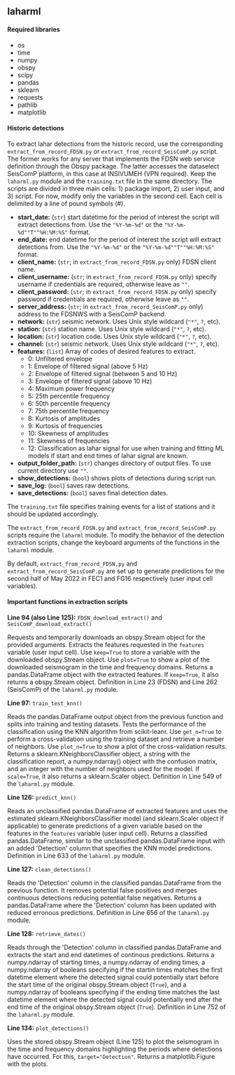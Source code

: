 ## laharml

#### Required libraries
- os
- time
- numpy
- obspy
- scipy
- pandas
- sklearn
- requests
- pathlib
- matplotlib

#### Historic detections

To extract lahar detections from the historic record, use the corresponding `extract_from_record_FDSN.py` or `extract_from_record_SeisComP.py` script. The former works for any server that implements the FDSN web service definition through the Obspy package. The latter accesses the dataselect SeisComP platform, in this case at INSIVUMEH (VPN required). Keep the `laharml.py` module and the `training.txt` file in the same directory. The scripts are divided in three main cells: 1) package import, 2) user input, and 3) script. For now, modify only the variables in the second cell. Each cell is delimited by a line of pound symbols (#).

- **start_date:** (`str`) start datetime for the period of interest the script will extract detections from. Use the `"%Y-%m-%d"` or the `"%Y-%m-%d""T""%H:%M:%S"` format.
- **end_date:** end datetime for the period of interest the script will extract detections from. Use the `"%Y-%m-%d"` or the `"%Y-%m-%d""T""%H:%M:%S"` format.
- **client_name:** (`str`; in `extract_from_record_FDSN.py` only) FDSN client name.
- **client_username:** (`str`; in `extract_from_record_FDSN.py` only) specify username if credentials are required, otherwise leave as `""`.
- **client_password:** (`str`; in `extract_from_record_FDSN.py` only) specify password if credentials are required, otherwise leave as `""`.
- **server_address:** (`str`; in `extract_from_record_SeisComP.py` only) address to the FDSNWS with a SeisComP backend.
- **network:** (`str`) seismic network. Uses Unix style wildcard (`"*"`, `?`, etc).
- **station:** (`str`) station name. Uses Unix style wildcard (`"*"`, `?`, etc).
- **location:** (`str`) location code. Uses Unix style wildcard (`"*"`, `?`, etc).
- **channel:** (`str`) seismic network. Uses Unix style wildcard (`"*"`, `?`, etc).
- **features:** (`list`) Array of codes of desired features to extract.
    - 0: Unfiltered envelope
    - 1: Envelope of filtered signal (above 5 Hz)
    - 2: Envelope of filtered signal (between 5 and 10 Hz)
    - 3: Envelope of filtered signal (above 10 Hz)
    - 4: Maximum power frequency
    - 5: 25th percentile frequency
    - 6: 50th percentile frequency
    - 7: 75th percentile frequency
    - 8: Kurtosis of amplitudes
    - 9: Kurtosis of frequencies
    - 10: Skewness of amplitudes
    - 11: Skewness of frequencies
    - 12: Classification as lahar signal for use when training and fitting ML models if start and end times of lahar signal are known.
- **output_folder_path:** (`str`) changes directory of output files. To use current directory use `""`.
- **show_detections:** (`bool`) shows plots of detections during script run.
- **save_log:** (`bool`) saves raw detections.
- **save_detections:** (`bool`) saves final detection dates.

The `training.txt` file specifies training events for a list of stations and it should be updated accordingly.

The `extract_from_record_FDSN.py` and `extract_from_record_SeisComP.py` scripts require the `laharml` module. To modify the behavior of the detection extraction scripts, change the keyboard arguments of the functions in the `laharml` module.

By default, `extract_from_record_FDSN.py` and `extract_from_record_SeisComP.py` are set up to generate predictions for the second half of May 2022 in FEC1 and FG16 respectively (user input cell variables).

#### Important functions in extraction scripts

**Line 94 (also Line 125):** `FDSN_download_extract()` and `SeisComP_download_extract()`

Requests and temporarily downloads an obspy.Stream object for the provided arguments. Extracts the features requested in the `features` variable (user input cell). Use `keep=True` to store a variable with the downloaded obspy.Stream object. Use `plot=True` to show a plot of the downloaded seismogram in the time and frequency domains. Returns a pandas.DataFrame object with the extracted features. If `keep=True`, it also returns a obspy.Stream object. Definition in Line 23 (FDSN) and Line 262 (SeisComP) of the `laharml.py` module.

**Line 97:** `train_test_knn()`

Reads the pandas.DataFrame output object from the previous function and splits into training and testing datasets. Tests the performance of the classification using the KNN algorithm from scikit-leanr. Use `get_n=True` to perform a cross-validation using the training dataset and retrieve a number of neighbors. Use `plot_n=True` to show a plot of the cross-validation results. Returns a sklearn.KNeighborsClassifier object, a string with the classification report, a numpy.ndarray() object with the confusion matrix, and an integer with the number of neighbors used for the model. If `scale=True`, it also returns a sklearn.Scaler object. Definition in Line 549 of the `laharml.py` module.

**Line 126:** `predict_knn()`

Reads an unclassified pandas.DataFrame of extracted features and uses the estimated sklearn.KNeighborsClassifier model (and sklearn.Scaler object if applicable) to generate predictions of a given variable based on the features in the `features` variable (user input cell). Returns a classified pandas.DataFrame, similar to the unclassified pandas.DataFrame input with an added 'Detection' column that specifies the KNN model predictions. Definition in Line 633 of the `laharml.py` module.

**Line 127:** `clean_detections()`

Reads the 'Detection' column in the classified pandas.DataFrame from the previous function. It removes potential false positives and merges continuous detections reducing potential false negatives. Returns a pandas.DataFrame where the 'Detection' column has been updated with reduced erronous predictions. Definition in Line 656 of the `laharml.py` module.

**Line 128:** `retrieve_dates()`

Reads through the 'Detection' column in classified pandas.DataFrame and extracts the start and end datetimes of continous predictions. Returns a numpy.ndarray of starting times, a numpy.ndarray of ending times, a numpy.ndarray of booleans specifying if the startin times matches the first datetime element where the detected signal could potentially start before the start time of the original obspy.Stream object (`True`), and a numpy.ndarray of booleans specifying if the ending time matches the last datetime element where the detected signal could potentially end after the end time of the original obspy.Stream object (`True`). Definition in Line 752 of the `laharml.py` module.

**Line 134:** `plot_detections()`

Uses the stored obspy.Stream object (Line 125) to plot the seismogram in the time and frequency domains highlighting the periods where detections have occurred. For this, `target="Detection"`. Returns a matplotlib.Figure with the plots.
